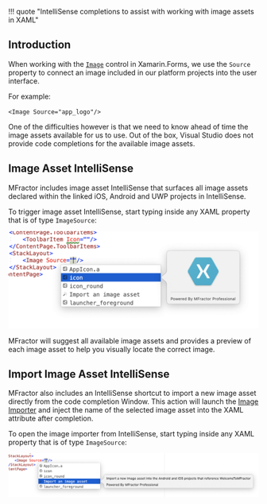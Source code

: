 !!! quote "IntelliSense completions to assist with working with image assets in XAML"

## Introduction

When working with the [`Image`](https://docs.microsoft.com/en-us/xamarin/xamarin-forms/user-interface/images) control in Xamarin.Forms, we use the `Source` property to connect an image included in our platform projects into the user interface.

For example:

```
<Image Source="app_logo"/>
```

One of the difficulties however is that we need to know ahead of time the image assets available for us to use. Out of the box, Visual Studio does not provide code completions for the available image assets.

## Image Asset IntelliSense

MFractor includes image asset IntelliSense that surfaces all image assets declared within the linked iOS, Android and UWP projects in IntelliSense.

To trigger image asset IntelliSense, start typing inside any XAML property that is of type `ImageSource`:

![Using image asset IntelliSense](/img/xamarin-forms/image-asset-completion.png)

MFractor will suggest all available image assets and provides a preview of each image asset to help you visually locate the correct image.

## Import Image Asset IntelliSense

MFractor also includes an IntelliSense shortcut to import a new image asset directly from the code completion Window. This action will launch the [Image Importer](/image-management/image-importer.md) and inject the name of the selected image asset into the XAML attribute after completion.

To open the image importer from IntelliSense, start typing inside any XAML property that is of type `ImageSource`:

![Using the image importer IntelliSense action](/img/xamarin-forms/import-image-completion.png)
